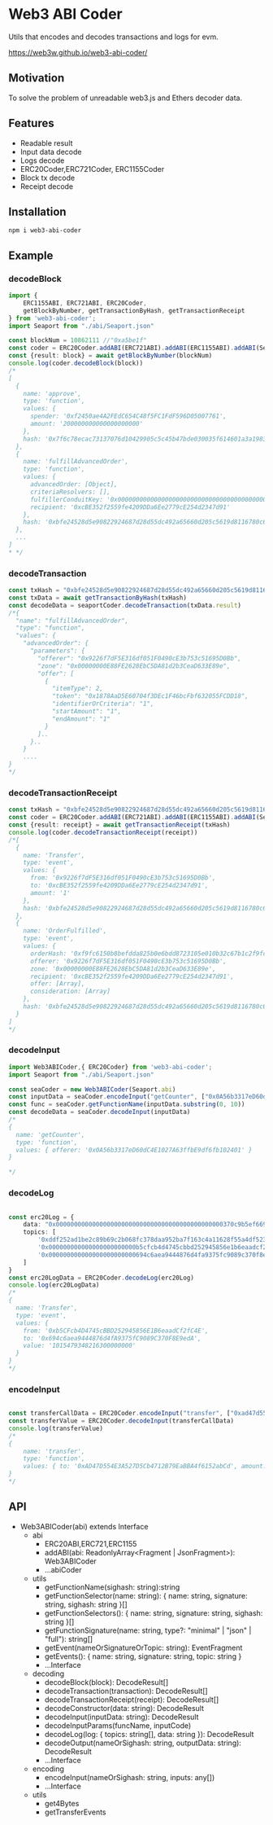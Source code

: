 # Web3 ABI Coder

Utils that encodes and decodes transactions and logs for evm.

<https://web3w.github.io/web3-abi-coder/>

## Motivation

To solve the problem of unreadable web3.js and Ethers decoder data.

## Features

* Readable result
* Input data decode
* Logs decode
* ERC20Coder,ERC721Coder, ERC1155Coder
* Block tx decode
* Receipt decode

## Installation

`npm i web3-abi-coder`

## Example

### decodeBlock

```ts
import {
    ERC1155ABI, ERC721ABI, ERC20Coder,
    getBlockByNumber, getTransactionByHash, getTransactionReceipt
} from 'web3-abi-coder';
import Seaport from "./abi/Seaport.json"

const blockNum = 10862111 //"0xa5be1f"
const coder = ERC20Coder.addABI(ERC721ABI).addABI(ERC1155ABI).addABI(Seaport.abi)
const {result: block} = await getBlockByNumber(blockNum)
console.log(coder.decodeBlock(block))
/*
[
  {
    name: 'approve',
    type: 'function',
    values: {
      spender: '0xf2450ae4A2FEdC654C48f5FC1FdF596D05007761',
      amount: '200000000000000000000'
    },
    hash: '0x7f6c78ecac73137076d10429905c5c45b47bde030035f614601a3a1983c2e822'
  },
  {
    name: 'fulfillAdvancedOrder',
    type: 'function',
    values: {
      advancedOrder: [Object],
      criteriaResolvers: [],
      fulfillerConduitKey: '0x0000000000000000000000000000000000000000000000000000000000000000',
      recipient: '0xcBE352f2559fe4209DDa6Ee2779cE254d2347d91'
    },
    hash: '0xbfe24528d5e90822924687d28d55dc492a65660d205c5619d8116780c69497f6'
  },
  ...
]
* */
```

### decodeTransaction

```ts
const txHash = "0xbfe24528d5e90822924687d28d55dc492a65660d205c5619d8116780c69497f6"
const txData = await getTransactionByHash(txHash)
const decodeData = seaportCoder.decodeTransaction(txData.result)
/*{
  "name": "fulfillAdvancedOrder",
  "type": "function",
  "values": {
    "advancedOrder": {
      "parameters": {
        "offerer": "0x9226f7dF5E316df051F0490cE3b753c51695D0Bb",
        "zone": "0x00000000E88FE2628EbC5DA81d2b3CeaD633E89e",
        "offer": [
          {
            "itemType": 2,
            "token": "0x1878AaD5E60704f3DEc1F46bcFbf632055FCDD18",
            "identifierOrCriteria": "1",
            "startAmount": "1",
            "endAmount": "1"
          }
        ]..
      }..
    }
    ....
}
*/
```

### decodeTransactionReceipt

```ts
const txHash = "0xbfe24528d5e90822924687d28d55dc492a65660d205c5619d8116780c69497f6"
const coder = ERC20Coder.addABI(ERC721ABI).addABI(ERC1155ABI).addABI(Seaport.abi)
const {result: receipt} = await getTransactionReceipt(txHash)
console.log(coder.decodeTransactionReceipt(receipt))
/*[
  {
    name: 'Transfer',
    type: 'event',
    values: {
      from: '0x9226f7dF5E316df051F0490cE3b753c51695D0Bb',
      to: '0xcBE352f2559fe4209DDa6Ee2779cE254d2347d91',
      amount: '1'
    },
    hash: '0xbfe24528d5e90822924687d28d55dc492a65660d205c5619d8116780c69497f6'
  },
  {
    name: 'OrderFulfilled',
    type: 'event',
    values: {
      orderHash: '0xf9fc6150b8befdda825b0e6bdd8723105e010b32c67b1c2f9fc5b053d55b3d70',
      offerer: '0x9226f7dF5E316df051F0490cE3b753c51695D0Bb',
      zone: '0x00000000E88FE2628EbC5DA81d2b3CeaD633E89e',
      recipient: '0xcBE352f2559fe4209DDa6Ee2779cE254d2347d91',
      offer: [Array],
      consideration: [Array]
    },
    hash: '0xbfe24528d5e90822924687d28d55dc492a65660d205c5619d8116780c69497f6'
  }
]
*/
```

### decodeInput

```ts
import Web3ABICoder,{ ERC20Coder} from 'web3-abi-coder';
import Seaport from "./abi/Seaport.json"

const seaCoder = new Web3ABICoder(Seaport.abi)
const inputData = seaCoder.encodeInput("getCounter", ["0x0A56b3317eD60dC4E1027A63ffbE9df6fb102401"])
const func = seaCoder.getFunctionName(inputData.substring(0, 10))
const decodeData = seaCoder.decodeInput(inputData)
/*
{
  name: 'getCounter',
  type: 'function',
  values: { offerer: '0x0A56b3317eD60dC4E1027A63ffbE9df6fb102401' }
}

*/
```

### decodeLog

```ts

const erc20Log = {
    data: "0x0000000000000000000000000000000000000000000000370c9b5ef669c35300",
    topics: [
        '0xddf252ad1be2c89b69c2b068fc378daa952ba7f163c4a11628f55a4df523b3ef',
        '0x000000000000000000000000b5cfcb4d4745cbbd252945856e1b6eaadcf2fc4e',
        '0x000000000000000000000000694c6aea9444876d4fa9375fc9089c370f8e9eda',
    ]
}
const erc20LogData = ERC20Coder.decodeLog(erc20Log)
console.log(erc20LogData)
/*
{
  name: 'Transfer',
  type: 'event',
  values: {
    from: '0xb5CFcb4D4745cBBD252945856E1B6eaadCf2fC4E',
    to: '0x694c6aea9444876d4fA9375fC9089C370F8E9edA',
    value: '1015479348216300000000'
  }
}
*/ 
```

### encodeInput

```ts

const transferCallData = ERC20Coder.encodeInput("transfer", ["0xad47d554e3a527d5cb4712b79eabba4f6152abcd", "2"])
const transferValue = ERC20Coder.decodeInput(transferCallData)
console.log(transferValue)
/*
{ 
    name: 'transfer',
    type: 'function',
    values: { to: '0xAD47D554E3A527D5Cb4712B79EaBBA4f6152abCd', amount: '2' }
}
*/
```

## API

* Web3ABICoder(abi) extends Interface
  * abi
    * ERC20ABI,ERC721,ERC1155
    * addABI(abi: ReadonlyArray<Fragment | JsonFragment>): Web3ABICoder
    * ...abiCoder
  * utils
    * getFunctionName(sighash: string):string
    * getFunctionSelector(name: string): { name: string, signature: string, sighash: string }[]
    * getFunctionSelectors(): { name: string, signature: string, sighash: string }[]
    * getFunctionSignature(name: string, type?: "minimal" | "json" | "full"): string[]
    * getEvent(nameOrSignatureOrTopic: string): EventFragment
    * getEvents(): { name: string, signature: string, topic: string }
    * ...Interface
  * decoding
    * decodeBlock<T>(block): DecodeResult<T>[]
    * decodeTransaction<T>(transaction): DecodeResult<T>[]
    * decodeTransactionReceipt<T>(receipt): DecodeResult<T>[]
    * decodeConstructor<T>(data: string): DecodeResult<T>
    * decodeInput<T>(inputData: string): DecodeResult<T>
    * decodeInputParams(funcName, inputCode)
    * decodeLog<T>(log: { topics: string[], data: string }): DecodeResult<T>
    * decodeOutput<T>(nameOrSighash: string, outputData: string): DecodeResult<T>
    * ...Interface
  * encoding
    * encodeInput(nameOrSighash: string, inputs: any[])
    * ...Interface
  * utils
    * get4Bytes
    * getTransferEvents

